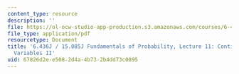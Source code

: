 ```yaml
---
content_type: resource
description: ''
file: https://ol-ocw-studio-app-production.s3.amazonaws.com/courses/6-436j-fundamentals-of-probability-fall-2018/67826d2ee5082d4a4b732b4dd73c0895_MIT6_436JF18_lec11.pdf
file_type: application/pdf
resourcetype: Document
title: '6.436J / 15.085J Fundamentals of Probability, Lecture 11: Continuous Random
  Variables II'
uid: 67826d2e-e508-2d4a-4b73-2b4dd73c0895
---
```

